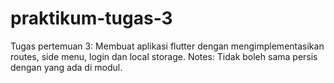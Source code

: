 # praktikum-tugas-3

Tugas pertemuan 3:
Membuat aplikasi flutter dengan mengimplementasikan routes, side menu, login dan local storage.
Notes: Tidak boleh sama persis dengan yang ada di modul.
